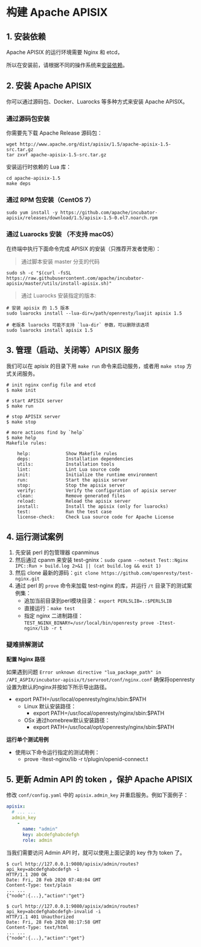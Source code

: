 <!--
#
# Licensed to the Apache Software Foundation (ASF) under one or more
# contributor license agreements.  See the NOTICE file distributed with
# this work for additional information regarding copyright ownership.
# The ASF licenses this file to You under the Apache License, Version 2.0
# (the "License"); you may not use this file except in compliance with
# the License.  You may obtain a copy of the License at
#
#     http://www.apache.org/licenses/LICENSE-2.0
#
# Unless required by applicable law or agreed to in writing, software
# distributed under the License is distributed on an "AS IS" BASIS,
# WITHOUT WARRANTIES OR CONDITIONS OF ANY KIND, either express or implied.
# See the License for the specific language governing permissions and
# limitations under the License.
#
-->

# 构建 Apache APISIX

## 1. 安装依赖

Apache APISIX 的运行环境需要 Nginx 和 etcd，

所以在安装前，请根据不同的操作系统来[安装依赖](install-dependencies.md)。

## 2. 安装 Apache APISIX

你可以通过源码包、Docker、Luarocks 等多种方式来安装 Apache APISIX。

### 通过源码包安装

你需要先下载 Apache Release 源码包：

```shell
wget http://www.apache.org/dist/apisix/1.5/apache-apisix-1.5-src.tar.gz
tar zxvf apache-apisix-1.5-src.tar.gz
```

安装运行时依赖的 Lua 库：
```
cd apache-apisix-1.5
make deps
```

### 通过 RPM 包安装（CentOS 7）

```shell
sudo yum install -y https://github.com/apache/incubator-apisix/releases/download/1.5/apisix-1.5-0.el7.noarch.rpm
```

### 通过 Luarocks 安装 （不支持 macOS）

在终端中执行下面命令完成 APISIX 的安装（只推荐开发者使用）：

> 通过脚本安装 master 分支的代码

```shell
sudo sh -c "$(curl -fsSL https://raw.githubusercontent.com/apache/incubator-apisix/master/utils/install-apisix.sh)"
```

> 通过 Luarocks 安装指定的版本:

```shell
# 安装 apisix 的 1.5 版本
sudo luarocks install --lua-dir=/path/openresty/luajit apisix 1.5

# 老版本 luarocks 可能不支持 `lua-dir` 参数，可以删除该选项
sudo luarocks install apisix 1.5
```

## 3. 管理（启动、关闭等）APISIX 服务

我们可以在 apisix 的目录下用 `make run` 命令来启动服务，或者用 `make stop` 方式关闭服务。

```shell
# init nginx config file and etcd
$ make init

# start APISIX server
$ make run

# stop APISIX server
$ make stop

# more actions find by `help`
$ make help
Makefile rules:

    help:             Show Makefile rules
    deps:             Installation dependencies
    utils:            Installation tools
    lint:             Lint Lua source code
    init:             Initialize the runtime environment
    run:              Start the apisix server
    stop:             Stop the apisix server
    verify:           Verify the configuration of apisix server
    clean:            Remove generated files
    reload:           Reload the apisix server
    install:          Install the apisix (only for luarocks)
    test:             Run the test case
    license-check:    Check Lua source code for Apache License
```

## 4. 运行测试案例

1. 先安装 perl 的包管理器 cpanminus
2. 然后通过 cpanm 来安装 test-gninx：`sudo cpanm --notest Test::Nginx IPC::Run > build.log 2>&1 || (cat build.log && exit 1)`
3. 然后 clone 最新的源码：`git clone https://github.com/openresty/test-nginx.git`
4. 通过 perl 的 `prove` 命令来加载 test-nginx 的库，并运行 `/t` 目录下的测试案例集：
    * 追加当前目录到perl模块目录： `export PERL5LIB=.:$PERL5LIB`
    * 直接运行：`make test`
    * 指定 nginx 二进制路径：`TEST_NGINX_BINARY=/usr/local/bin/openresty prove -Itest-nginx/lib -r t`

### 疑难排解测试

**配置 Nginx 路径**

如果遇到问题 `Error unknown directive "lua_package_path" in /API_ASPIX/incubator-apisix/t/servroot/conf/nginx.conf`
确保将openresty设置为默认的nginx并按如下所示导出路径。

* export PATH=/usr/local/openresty/nginx/sbin:$PATH
  * Linux 默认安装路径：
    * export PATH=/usr/local/openresty/nginx/sbin:$PATH
  * OSx 通过homebrew默认安装路径：
    * export PATH=/usr/local/opt/openresty/nginx/sbin:$PATH

**运行单个测试用例**

- 使用以下命令运行指定的测试用例：
  - prove -Itest-nginx/lib -r t/plugin/openid-connect.t

## 5. 更新 Admin API 的 token ，保护 Apache APISIX

修改 `conf/config.yaml` 中的 `apisix.admin_key` 并重启服务。例如下面例子：

```yaml
apisix:
  # ... ...
  admin_key
    -
      name: "admin"
      key: abcdefghabcdefgh
      role: admin
```

当我们需要访问 Admin API 时，就可以使用上面记录的 key 作为 token 了。

```shell
$ curl http://127.0.0.1:9080/apisix/admin/routes?api_key=abcdefghabcdefgh -i
HTTP/1.1 200 OK
Date: Fri, 28 Feb 2020 07:48:04 GMT
Content-Type: text/plain
... ...
{"node":{...},"action":"get"}

$ curl http://127.0.0.1:9080/apisix/admin/routes?api_key=abcdefghabcdefgh-invalid -i
HTTP/1.1 401 Unauthorized
Date: Fri, 28 Feb 2020 08:17:58 GMT
Content-Type: text/html
... ...
{"node":{...},"action":"get"}
```
